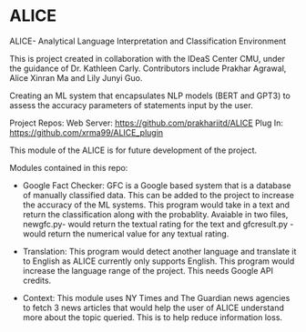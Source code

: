 # ALICE
ALICE- Analytical Language Interpretation and Classification Environment

This is project created in collaboration with the IDeaS Center CMU, under the guidance of Dr. Kathleen Carly. Contributors include Prakhar Agrawal, Alice Xinran Ma and Lily Junyi Guo.

Creating an ML system that encapsulates NLP models (BERT and GPT3) to assess the accuracy parameters of statements input by the user.

Project Repos:
Web Server:  https://github.com/prakhariitd/ALICE
Plug In: https://github.com/xrma99/ALICE_plugin


This module of the ALICE is for future development of the project.

Modules contained in this repo:
- Google Fact Checker: GFC is a Google based system that is a database of manually classified data. This can be added to the project to increase the accuracy of the ML systems. This program would take in a text and return the classification along with the probablity. Avaiable in two files, newgfc.py- would return the textual rating for the text and gfcresult.py - would return the numerical value for any textual rating.

- Translation: This program would detect another language and translate it to English as ALICE currently only supports English. This program would increase the language range of the project. This needs Google API credits.

- Context: This module uses NY Times and The Guardian news agencies to fetch 3 news articles that would help the user of ALICE understand more about the topic queried. This is to help reduce information loss.
